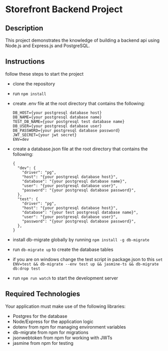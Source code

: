 # Storefront Backend Project

## Description

This project demonstrates the knowledge of building a backend api using Node.js and Express.js and PostgreSQL.

## Instructions

follow these steps to start the project

- clone the repository
- run `npm install`
- create .env file at the root directory that contains the following:
  ```
  DB_HOST={your postgresql database host}
  DB_NAME={your postgresql database name}
  TEST_DB_NAME={your postgresql test database name}
  DB_USER={your postgresql database user}
  DB_PASSWORD={your postgresql database password}
  JWT_SECRET={your jwt secret}
  ENV=dev
  ```
- create a database.json file at the root directory that contains the following:

  ```
  {
    "dev": {
      "driver": "pg",
      "host": "{your postgresql database host}",
      "database": "{your postgresql database name}",
      "user": "{your postgresql database user}",
      "password": "{your postgresql database password}",
    },
    "test": {
      "driver": "pg",
      "host": "{your postgresql database host}",
      "database": "{your test postgresql database name}",
      "user": "{your postgresql database user}",
      "password": "{your postgresql database password}",
    },
  }

  ```

- install db-migrate globally by running `npm install -g db-migrate`
- run `db-migrate up` to create the database tables
- if you are on windows change the test script in package.json to this `set ENV=test && db-migrate --env test up && jasmine-ts && db-migrate db:drop test`
- run `npm run watch` to start the development server

## Required Technologies

Your application must make use of the following libraries:

- Postgres for the database
- Node/Express for the application logic
- dotenv from npm for managing environment variables
- db-migrate from npm for migrations
- jsonwebtoken from npm for working with JWTs
- jasmine from npm for testing
